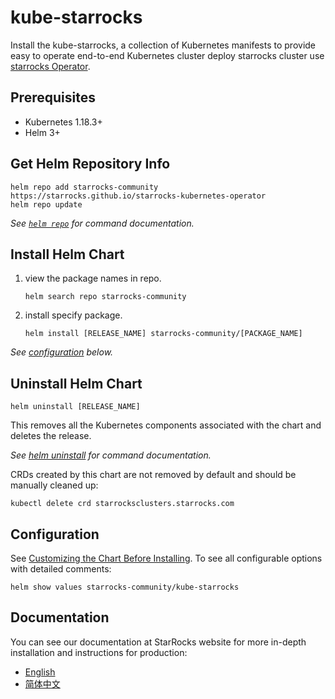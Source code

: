 # kube-starrocks

Install the kube-starrocks, a collection of Kubernetes manifests to provide easy to operate end-to-end Kubernetes
cluster deploy starrocks cluster use [starrocks Operator](https://github.com/StarRocks/starrocks-kubernetes-operator).

## Prerequisites

- Kubernetes 1.18.3+
- Helm 3+

## Get Helm Repository Info

```console
helm repo add starrocks-community https://starrocks.github.io/starrocks-kubernetes-operator
helm repo update
```

_See [`helm repo`](https://helm.sh/docs/helm/helm_repo/) for command documentation._

## Install Helm Chart

1. view the package names in repo.
   ```console
   helm search repo starrocks-community
   ```
2. install specify package.
   ```
   helm install [RELEASE_NAME] starrocks-community/[PACKAGE_NAME]
   ```

_See [configuration](#configuration) below._

## Uninstall Helm Chart

```console
helm uninstall [RELEASE_NAME]
```

This removes all the Kubernetes components associated with the chart and deletes the release.

_See [helm uninstall](https://helm.sh/docs/helm/helm_uninstall/) for command documentation._

CRDs created by this chart are not removed by default and should be manually cleaned up:

```console
kubectl delete crd starrocksclusters.starrocks.com
```

## Configuration

See [Customizing the Chart Before Installing](https://helm.sh/docs/intro/using_helm/#customizing-the-chart-before-installing).
To see all configurable options with detailed comments:

```console
helm show values starrocks-community/kube-starrocks
```

## Documentation

You can see our documentation at StarRocks website for more in-depth installation and instructions for production:

- [English](https://docs.starrocks.io/en-us/latest/introduction/StarRocks_intro)
- [简体中文](https://docs.starrocks.io/zh-cn/latest/introduction/StarRocks_intro)